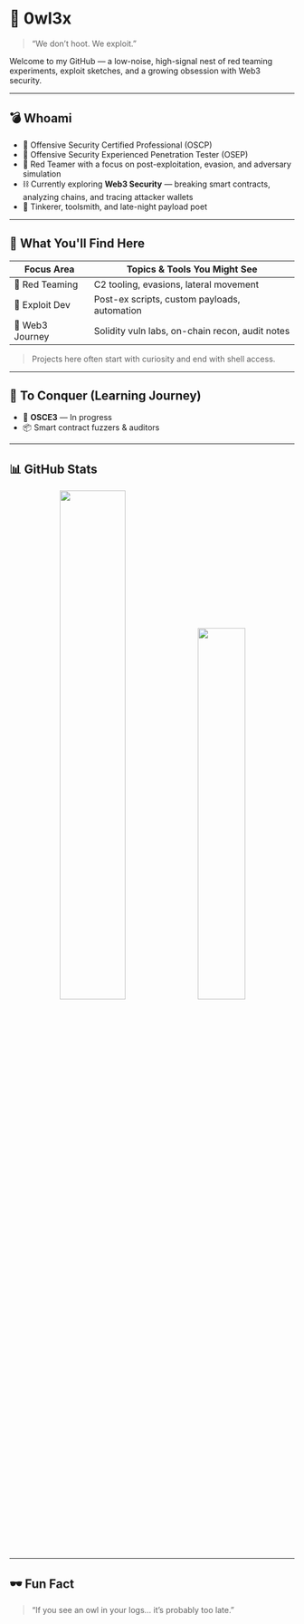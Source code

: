 # 🦉 0wl3x

> “We don’t hoot. We exploit.”  

Welcome to my GitHub — a low-noise, high-signal nest of red teaming experiments, exploit sketches, and a growing obsession with Web3 security.

---

## 💣 Whoami

- 🧨 Offensive Security Certified Professional (OSCP)  
- 🎯 Offensive Security Experienced Penetration Tester (OSEP)  
- 🧠 Red Teamer with a focus on post-exploitation, evasion, and adversary simulation  
- ⛓ Currently exploring **Web3 Security** — breaking smart contracts, analyzing chains, and tracing attacker wallets  
- 🧪 Tinkerer, toolsmith, and late-night payload poet  

---

## 🧰 What You'll Find Here

| Focus Area     | Topics & Tools You Might See                      |
|----------------|--------------------------------------------------|
| 🐚 Red Teaming | C2 tooling, evasions, lateral movement            |
| 🎯 Exploit Dev | Post-ex scripts, custom payloads, automation     |
| 🧱 Web3 Journey | Solidity vuln labs, on-chain recon, audit notes |


> Projects here often start with curiosity and end with shell access.

---

## 🚧 To Conquer (Learning Journey)

- 🔄 **OSCE3** — In progress  
- 📦 Smart contract fuzzers & auditors  

---

## 📊 GitHub Stats

<p align="center">
  <img src="https://github-readme-stats.vercel.app/api?username=0wl3x&show_icons=true&theme=tokyonight&hide=issues" width="48%" />
  <img src="https://github-readme-stats.vercel.app/api/top-langs/?username=0wl3x&layout=compact&theme=tokyonight" width="41%" />
</p>

---

## 🕶️ Fun Fact

> “If you see an owl in your logs... it’s probably too late.”

